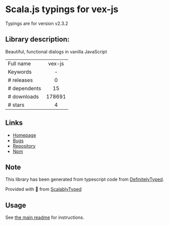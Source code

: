 
# Scala.js typings for vex-js

Typings are for version v2.3.2

## Library description:
Beautiful, functional dialogs in vanilla JavaScript

|                    |                 |
| ------------------ | :-------------: |
| Full name          | vex-js |
| Keywords           | - |
| # releases         | 0 |
| # dependents       | 15 |
| # downloads        | 178691 |
| # stars            | 4 |

## Links
- [Homepage](https://github.com/HubSpot/vex#readme)
- [Bugs](https://github.com/HubSpot/vex/issues)
- [Repository](https://github.com/HubSpot/vex)
- [Npm](https://www.npmjs.com/package/vex-js)
    


## Note
This library has been generated from typescript code from [DefinitelyTyped](https://definitelytyped.org).

Provided with :purple_heart: from [ScalablyTyped](https://github.com/oyvindberg/ScalablyTyped)

## Usage
See [the main readme](../../readme.md) for instructions.


